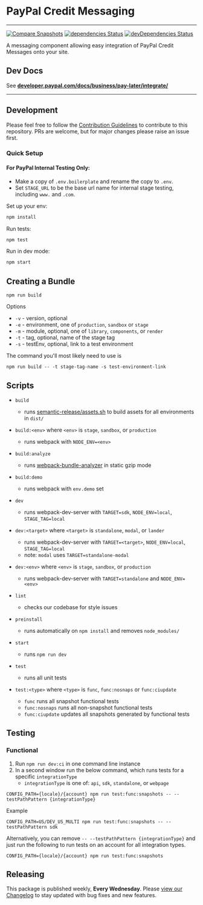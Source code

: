 # PayPal Credit Messaging

---

[![Compare Snapshots](https://github.com/paypal/paypal-messaging-components/actions/workflows/snapshotCompare.yml/badge.svg)](https://github.com/paypal/paypal-messaging-components/actions/workflows/snapshotCompare.yml) [![dependencies Status](https://david-dm.org/paypal/paypal-messaging-components/status.svg)](https://david-dm.org/paypal/paypal-messaging-components) [![devDependencies Status](https://david-dm.org/paypal/paypal-messaging-components/dev-status.svg)](https://david-dm.org/paypal/paypal-messaging-components?type=dev)

A messaging component allowing easy integration of PayPal Credit Messages onto your site.

## Dev Docs

See **[developer.paypal.com/docs/business/pay-later/integrate/](https://developer.paypal.com/docs/business/pay-later/integrate/)**

---

## Development

Please feel free to follow the [Contribution Guidelines](./CONTRIBUTING.md) to contribute to this repository. PRs are welcome, but for major changes please raise an issue first.

### Quick Setup

#### For PayPal Internal Testing Only:

-   Make a copy of `.env.boilerplate` and rename the copy to `.env`.
-   Set `STAGE_URL` to be the base url name for internal stage testing, including `www.` and `.com`.

Set up your env:

```bash
npm install
```

Run tests:

```bash
npm test
```

Run in dev mode:

```bash
npm start
```

## Creating a Bundle

```
npm run build
```

Options

-   `-v` - version, optional
-   `-e` - environment, one of `production`, `sandbox` or `stage`
-   `-m` - module, optional, one of `library`, `components`, or `render`
-   `-t` - tag, optional, name of the stage tag
-   `-s` - testEnv, optional, link to a test environment

The command you'll most likely need to use is

```
npm run build -- -t stage-tag-name -s test-environment-link
```

## Scripts

-   `build`

    -   runs [semantic-release/assets.sh](./scripts/semantic-release/assets.sh) to build assets for all environments in `dist/`

-   `build:<env>` where `<env>` is `stage`, `sandbox`, or `production`

    -   runs webpack with `NODE_ENV=<env>`

-   `build:analyze`

    -   runs [webpack-bundle-analyzer](https://github.com/webpack-contrib/webpack-bundle-analyzer) in static gzip mode

-   `build:demo`

    -   runs webpack with `env.demo` set

-   `dev`

    -   runs webpack-dev-server with `TARGET=sdk`, `NODE_ENV=local`, `STAGE_TAG=local`

-   `dev:<target>` where `<target>` is `standalone`, `modal`, or `lander`

    -   runs webpack-dev-server with `TARGET=<target>`, `NODE_ENV=local`, `STAGE_TAG=local`
    -   note: `modal` uses `TARGET=standalone-modal`

-   `dev:<env>` where `<env>` is `stage`, `sandbox`, or `production`

    -   runs webpack-dev-server with `TARGET=standalone` and `NODE_ENV=<env>`

-   `lint`

    -   checks our codebase for style issues

-   `preinstall`

    -   runs automatically on `npm install` and removes `node_modules/`

-   `start`

    -   runs `npm run dev`

-   `test`

    -   runs all unit tests

-   `test:<type>` where `<type>` is `func`, `func:nosnaps` or `func:ciupdate`
    -   `func` runs all snapshot functional tests
    -   `func:nosnaps` runs all non-snapshot functional tests
    -   `func:ciupdate` updates all snapshots generated by functional tests

## Testing

### Functional

1. Run `npm run dev:ci` in one command line instance
2. In a second window run the below command, which runs tests for a specific `integrationType`
    - `integrationType` is one of: `api`, `sdk`, `standalone`, or `webpage`

```
CONFIG_PATH={locale}/{account} npm run test:func:snapshots -- --testPathPattern {integrationType}
```

Example

```
CONFIG_PATH=US/DEV_US_MULTI npm run test:func:snapshots -- --testPathPattern sdk
```

Alternatively, you can remove `-- --testPathPattern {integrationType}` and just run the following to run tests on an account for all integration types.

```
CONFIG_PATH={locale}/{account} npm run test:func:snapshots
```

## Releasing

This package is published weekly, **Every Wednesday**. Please [view our Changelog](CHANGELOG.md) to stay updated with bug fixes and new features.
